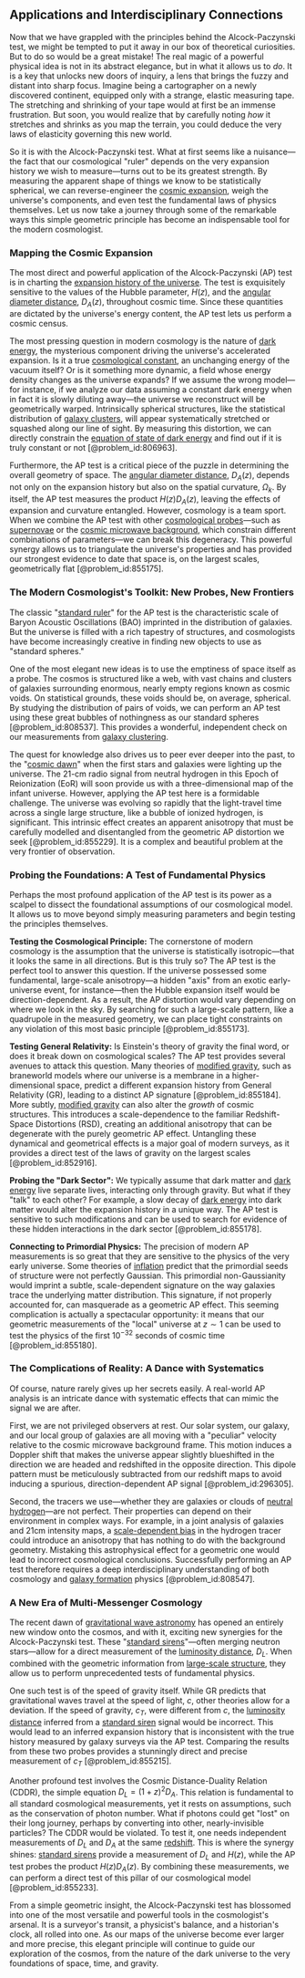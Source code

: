 ## Applications and Interdisciplinary Connections

Now that we have grappled with the principles behind the Alcock-Paczynski test, we might be tempted to put it away in our box of theoretical curiosities. But to do so would be a great mistake! The real magic of a powerful physical idea is not in its abstract elegance, but in what it allows us to *do*. It is a key that unlocks new doors of inquiry, a lens that brings the fuzzy and distant into sharp focus. Imagine being a cartographer on a newly discovered continent, equipped only with a strange, elastic measuring tape. The stretching and shrinking of your tape would at first be an immense frustration. But soon, you would realize that by carefully noting *how* it stretches and shrinks as you map the terrain, you could deduce the very laws of elasticity governing this new world.

So it is with the Alcock-Paczynski test. What at first seems like a nuisance—the fact that our cosmological "ruler" depends on the very expansion history we wish to measure—turns out to be its greatest strength. By measuring the apparent shape of things we know to be statistically spherical, we can reverse-engineer the [cosmic expansion](@article_id:160508), weigh the universe's components, and even test the fundamental laws of physics themselves. Let us now take a journey through some of the remarkable ways this simple geometric principle has become an indispensable tool for the modern cosmologist.

### Mapping the Cosmic Expansion

The most direct and powerful application of the Alcock-Paczynski (AP) test is in charting the [expansion history of the universe](@article_id:161532). The test is exquisitely sensitive to the values of the Hubble parameter, $H(z)$, and the [angular diameter distance](@article_id:157323), $D_A(z)$, throughout cosmic time. Since these quantities are dictated by the universe's energy content, the AP test lets us perform a cosmic census.

The most pressing question in modern cosmology is the nature of [dark energy](@article_id:160629), the mysterious component driving the universe's accelerated expansion. Is it a true [cosmological constant](@article_id:158803), an unchanging energy of the vacuum itself? Or is it something more dynamic, a field whose energy density changes as the universe expands? If we assume the wrong model—for instance, if we analyze our data assuming a constant dark energy when in fact it is slowly diluting away—the universe we reconstruct will be geometrically warped. Intrinsically spherical structures, like the statistical distribution of [galaxy clusters](@article_id:160425), will appear systematically stretched or squashed along our line of sight. By measuring this distortion, we can directly constrain the [equation of state of dark energy](@article_id:157724) and find out if it is truly constant or not [@problem_id:806963].

Furthermore, the AP test is a critical piece of the puzzle in determining the overall geometry of space. The [angular diameter distance](@article_id:157323), $D_A(z)$, depends not only on the expansion history but also on the spatial curvature, $\Omega_k$. By itself, the AP test measures the product $H(z) D_A(z)$, leaving the effects of expansion and curvature entangled. However, cosmology is a team sport. When we combine the AP test with other [cosmological probes](@article_id:160433)—such as [supernovae](@article_id:161279) or the [cosmic microwave background](@article_id:146020), which constrain different combinations of parameters—we can break this degeneracy. This powerful synergy allows us to triangulate the universe's properties and has provided our strongest evidence to date that space is, on the largest scales, geometrically flat [@problem_id:855175].

### The Modern Cosmologist's Toolkit: New Probes, New Frontiers

The classic "[standard ruler](@article_id:157361)" for the AP test is the characteristic scale of Baryon Acoustic Oscillations (BAO) imprinted in the distribution of galaxies. But the universe is filled with a rich tapestry of structures, and cosmologists have become increasingly creative in finding new objects to use as "standard spheres."

One of the most elegant new ideas is to use the emptiness of space itself as a probe. The cosmos is structured like a web, with vast chains and clusters of galaxies surrounding enormous, nearly empty regions known as cosmic voids. On statistical grounds, these voids should be, on average, spherical. By studying the distribution of pairs of voids, we can perform an AP test using these great bubbles of nothingness as our standard spheres [@problem_id:808537]. This provides a wonderful, independent check on our measurements from [galaxy clustering](@article_id:157806).

The quest for knowledge also drives us to peer ever deeper into the past, to the "[cosmic dawn](@article_id:157164)" when the first stars and galaxies were lighting up the universe. The 21-cm radio signal from neutral hydrogen in this Epoch of Reionization (EoR) will soon provide us with a three-dimensional map of the infant universe. However, applying the AP test here is a formidable challenge. The universe was evolving so rapidly that the light-travel time across a single large structure, like a bubble of ionized hydrogen, is significant. This intrinsic effect creates an apparent anisotropy that must be carefully modelled and disentangled from the geometric AP distortion we seek [@problem_id:855229]. It is a complex and beautiful problem at the very frontier of observation.

### Probing the Foundations: A Test of Fundamental Physics

Perhaps the most profound application of the AP test is its power as a scalpel to dissect the foundational assumptions of our cosmological model. It allows us to move beyond simply measuring parameters and begin testing the principles themselves.

**Testing the Cosmological Principle:** The cornerstone of modern cosmology is the assumption that the universe is statistically isotropic—that it looks the same in all directions. But is this truly so? The AP test is the perfect tool to answer this question. If the universe possessed some fundamental, large-scale anisotropy—a hidden "axis" from an exotic early-universe event, for instance—then the Hubble expansion itself would be direction-dependent. As a result, the AP distortion would vary depending on where we look in the sky. By searching for such a large-scale pattern, like a quadrupole in the measured geometry, we can place tight constraints on any violation of this most basic principle [@problem_id:855173].

**Testing General Relativity:** Is Einstein's theory of gravity the final word, or does it break down on cosmological scales? The AP test provides several avenues to attack this question. Many theories of [modified gravity](@article_id:158365), such as braneworld models where our universe is a membrane in a higher-dimensional space, predict a different expansion history from General Relativity (GR), leading to a distinct AP signature [@problem_id:855184]. More subtly, [modified gravity](@article_id:158365) can also alter the *growth* of cosmic structures. This introduces a scale-dependence to the familiar Redshift-Space Distortions (RSD), creating an additional anisotropy that can be degenerate with the purely geometric AP effect. Untangling these dynamical and geometrical effects is a major goal of modern surveys, as it provides a direct test of the laws of gravity on the largest scales [@problem_id:852916].

**Probing the "Dark Sector":** We typically assume that dark matter and [dark energy](@article_id:160629) live separate lives, interacting only through gravity. But what if they "talk" to each other? For example, a slow decay of [dark energy](@article_id:160629) into dark matter would alter the expansion history in a unique way. The AP test is sensitive to such modifications and can be used to search for evidence of these hidden interactions in the dark sector [@problem_id:855178].

**Connecting to Primordial Physics:** The precision of modern AP measurements is so great that they are sensitive to the physics of the very early universe. Some theories of [inflation](@article_id:160710) predict that the primordial seeds of structure were not perfectly Gaussian. This primordial non-Gaussianity would imprint a subtle, scale-dependent signature on the way galaxies trace the underlying matter distribution. This signature, if not properly accounted for, can masquerade as a geometric AP effect. This seeming complication is actually a spectacular opportunity: it means that our geometric measurements of the "local" universe at $z \sim 1$ can be used to test the physics of the first $10^{-32}$ seconds of cosmic time [@problem_id:855180].

### The Complications of Reality: A Dance with Systematics

Of course, nature rarely gives up her secrets easily. A real-world AP analysis is an intricate dance with systematic effects that can mimic the signal we are after.

First, we are not privileged observers at rest. Our solar system, our galaxy, and our local group of galaxies are all moving with a "peculiar" velocity relative to the cosmic microwave background frame. This motion induces a Doppler shift that makes the universe appear slightly blueshifted in the direction we are headed and redshifted in the opposite direction. This dipole pattern must be meticulously subtracted from our redshift maps to avoid inducing a spurious, direction-dependent AP signal [@problem_id:296305].

Second, the tracers we use—whether they are galaxies or clouds of [neutral hydrogen](@article_id:173777)—are not perfect. Their properties can depend on their environment in complex ways. For example, in a joint analysis of galaxies and 21cm intensity maps, a [scale-dependent bias](@article_id:157714) in the hydrogen tracer could introduce an anisotropy that has nothing to do with the background geometry. Mistaking this astrophysical effect for a geometric one would lead to incorrect cosmological conclusions. Successfully performing an AP test therefore requires a deep interdisciplinary understanding of both cosmology and [galaxy formation](@article_id:159627) physics [@problem_id:808547].

### A New Era of Multi-Messenger Cosmology

The recent dawn of [gravitational wave astronomy](@article_id:143840) has opened an entirely new window onto the cosmos, and with it, exciting new synergies for the Alcock-Paczynski test. These "[standard sirens](@article_id:157313)"—often merging neutron stars—allow for a direct measurement of the [luminosity distance](@article_id:158938), $D_L$. When combined with the geometric information from [large-scale structure](@article_id:158496), they allow us to perform unprecedented tests of fundamental physics.

One such test is of the speed of gravity itself. While GR predicts that gravitational waves travel at the speed of light, $c$, other theories allow for a deviation. If the speed of gravity, $c_T$, were different from $c$, the [luminosity distance](@article_id:158938) inferred from a [standard siren](@article_id:143677) signal would be incorrect. This would lead to an inferred expansion history that is inconsistent with the true history measured by galaxy surveys via the AP test. Comparing the results from these two probes provides a stunningly direct and precise measurement of $c_T$ [@problem_id:855215].

Another profound test involves the Cosmic Distance-Duality Relation (CDDR), the simple equation $D_L = (1+z)^2 D_A$. This relation is fundamental to all standard cosmological measurements, yet it rests on assumptions, such as the conservation of photon number. What if photons could get "lost" on their long journey, perhaps by converting into other, nearly-invisible particles? The CDDR would be violated. To test it, one needs independent measurements of $D_L$ and $D_A$ at the same [redshift](@article_id:159451). This is where the synergy shines: [standard sirens](@article_id:157313) provide a measurement of $D_L$ and $H(z)$, while the AP test probes the product $H(z)D_A(z)$. By combining these measurements, we can perform a direct test of this pillar of our cosmological model [@problem_id:855233].

From a simple geometric insight, the Alcock-Paczynski test has blossomed into one of the most versatile and powerful tools in the cosmologist's arsenal. It is a surveyor's transit, a physicist's balance, and a historian's clock, all rolled into one. As our maps of the universe become ever larger and more precise, this elegant principle will continue to guide our exploration of the cosmos, from the nature of the dark universe to the very foundations of space, time, and gravity.